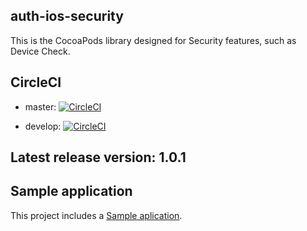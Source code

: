 ## auth-ios-security

This is the CocoaPods library designed for Security features, such as Device Check.

## CircleCI

* master: [![CircleCI](https://circleci.com/gh/mercadolibre/fury_auth-ios-security/tree/master.svg?style=svg&circle-token=e1d9dab8a6a2c9063554c3f7cd701238ec1e7371)](https://circleci.com/gh/mercadolibre/fury_auth-ios-security/tree/master)

* develop: [![CircleCI](https://circleci.com/gh/mercadolibre/fury_auth-ios-security/tree/develop.svg?style=svg&circle-token=e1d9dab8a6a2c9063554c3f7cd701238ec1e7371)](https://circleci.com/gh/mercadolibre/fury_auth-ios-security/tree/develop)

## Latest release version: 1.0.1

## Sample application

This project includes a [Sample aplication](https://github.com/mercadolibre/fury_auth-ios-security/tree/develop/Example).
